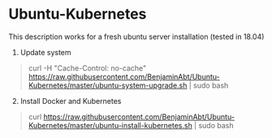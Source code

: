 # Ubuntu-Kubernetes

This description works for a fresh ubuntu server installation (tested in 18.04)

1) Update system
> curl -H "Cache-Control: no-cache" https://raw.githubusercontent.com/BenjaminAbt/Ubuntu-Kubernetes/master/ubuntu-system-upgrade.sh | sudo bash

2) Install Docker and Kubernetes
> curl https://raw.githubusercontent.com/BenjaminAbt/Ubuntu-Kubernetes/master/ubuntu-install-kubernetes.sh | sudo bash
